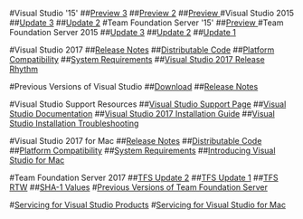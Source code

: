 #Visual Studio '15'
##[Preview 3](vs15-preview3.md)
##[Preview 2](vs15-preview2.md)
##[Preview ](https://msdn.microsoft.com/library/05e0e20e-7ace-41fe-b0bc-3becc37ae618)
#Visual Studio 2015
##[Update 3](VS2015-update3.md)
##[Update 2](https://msdn.microsoft.com/library/5d9d229c-b97e-47b2-9a60-947477f90211)
#Team Foundation Server '15'
##[Preview ](tfs15-preview3.md)
#Team Foundation Server 2015
##[Update 3](tfs2015-Update3.md)
##[Update 2](https://msdn.microsoft.com/library/mt694161.aspx)
##[Update 1](https://msdn.microsoft.com/library/mt622451.aspx)


#Visual Studio 2017
##[Release Notes](https://www.visualstudio.com/en-us/news/releasenotes/vs2017-relnotes)
##[Distributable Code](https://www.visualstudio.com/en-us/productinfo/2017-redistribution-vs)
##[Platform Compatibility](https://www.visualstudio.com/en-us/productinfo/vs2017-compatibility-vs)
##[System Requirements](https://www.visualstudio.com/en-us/productinfo/vs2017-system-requirements-vs)
##[Visual Studio 2017 Release Rhythm](https://www.visualstudio.com/en-us/productinfo/vs2017-release-rhythm)

#Previous Versions of Visual Studio
##[Download](https://www.visualstudio.com/vs/older-downloads/)
##[Release Notes](https://www.visualstudio.com/en-us/news/releasenotes/archived-vs-relnotes)

#Visual Studio Support Resources
##[Visual Studio Support Page](https://www.visualstudio.com/vs/support/)
##[Visual Studio Documentation](https://docs.microsoft.com/en-us/visualstudio/)
##[Visual Studio 2017 Installation Guide](https://docs.microsoft.com/en-us/visualstudio/install/install-visual-studio)
##[Visual Studio Installation Troubleshooting](https://docs.microsoft.com/en-us/visualstudio/install/troubleshooting-installation-issues)

#Visual Studio 2017 for Mac
##[Release Notes](https://www.visualstudio.com/en-us/news/releasenotes/vs2017-mac-relnotes)
##[Distributable Code](https://www.visualstudio.com/en-us/productinfo/2017-redistribution-vs)
##[Platform Compatibility](https://www.visualstudio.com/en-us/productinfo/vs2017-compatibility-mac)
##[System Requirements](https://www.visualstudio.com/en-us/productinfo/vs2017-system-requirements-mac)
##[Introducing Visual Studio for Mac](https://docs.microsoft.com/en-us/visualstudio/mac/)

#Team Foundation Server 2017
##[TFS Update 2](https://www.visualstudio.com/en-us/news/releasenotes/tfs2017-update2) 
##[TFS Update 1](https://www.visualstudio.com/en-us/news/releasenotes/tfs2017-update1)
##[TFS RTW](https://www.visualstudio.com/en-us/news/releasenotes/tfs2017-relnotes)
##[SHA-1 Values](https://www.visualstudio.com/en-us/productinfo/vs2017-sha-vs)
#[Previous Versions of Team Foundation Server](https://www.visualstudio.com/en-us/news/releasenotes/archived-relnotes)

#[Servicing for Visual Studio Products](https://www.visualstudio.com/en-us/productinfo/vs-servicing-vs)
#[Servicing for Visual Studio for Mac](https://www.visualstudio.com/en-us/productinfo/vs-servicing-mac)

